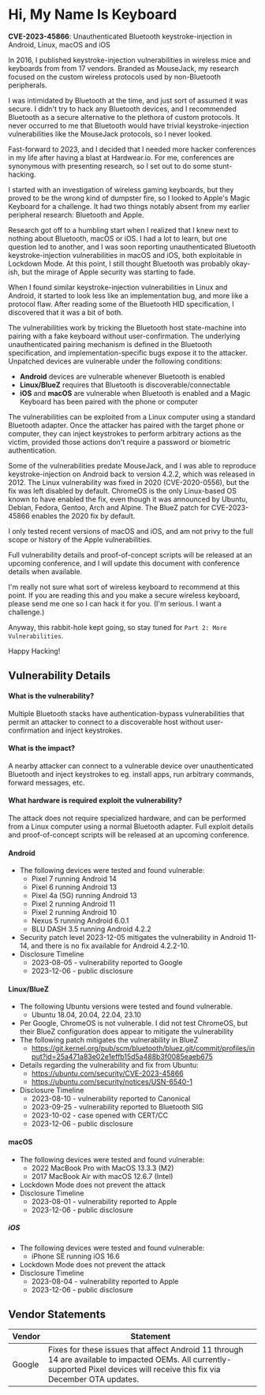 # Hi, My Name Is Keyboard

**CVE-2023-45866**: Unauthenticated Bluetooth keystroke-injection in Android, Linux, macOS and iOS

In 2016, I published keystroke-injection vulnerabilities in wireless mice and keyboards from from 17 vendors. Branded as MouseJack, my research focused on the custom wireless protocols used by non-Bluetooth peripherals.

I was intimidated by Bluetooth at the time, and just sort of assumed it was secure. I didn't try to hack any Bluetooth devices, and I recommended Bluetooth as a secure alternative to the plethora of custom protocols. It never occurred to me that Bluetooth would have trivial keystroke-injection vulnerabilities like the MouseJack protocols, so I never looked.

Fast-forward to 2023, and I decided that I needed more hacker conferences in my life after having a blast at Hardwear.io. For me, conferences are synonymous with presenting research, so I set out to do some stunt-hacking.

I started with an investigation of wireless gaming keyboards, but they proved to be the wrong kind of dumpster fire, so I looked to Apple's Magic Keyboard for a challenge. It had two things notably absent from my earlier peripheral research: Bluetooth and Apple.

Research got off to a humbling start when I realized that I knew next to nothing about Bluetooth, macOS or iOS. I had a lot to learn, but one question led to another, and I was soon reporting unauthenticated Bluetooth keystroke-injection vulnerabilities in macOS and iOS, both exploitable in Lockdown Mode. At this point, I still thought Bluetooth was probably okay-ish, but the mirage of Apple security was starting to fade.

When I found similar keystroke-injection vulnerabilities in Linux and Android, it started to look less like an implementation bug, and more like a protocol flaw. After reading some of the Bluetooth HID specification, I discovered that it was a bit of both.

The vulnerabilities work by tricking the Bluetooth host state-machine into pairing with a fake keyboard without user-confirmation. The underlying unauthenticated pairing mechanism is defined in the Bluetooth specification, and implementation-specific bugs expose it to the attacker. Unpatched devices are vulnerable under the following conditions:

- **Android** devices are vulnerable whenever Bluetooth is enabled
- **Linux/BlueZ** requires that Bluetooth is discoverable/connectable
- **iOS** and **macOS** are vulnerable when Bluetooth is enabled and a Magic Keyboard has been paired with the phone or computer

The vulnerabilities can be exploited from a Linux computer using a standard Bluetooth adapter. Once the attacker has paired with the target phone or computer, they can inject keystrokes to perform arbitrary actions as the victim, provided those actions don't require a password or biometric authentication.

Some of the vulnerabilities predate MouseJack, and I was able to reproduce keystroke-injection on Android back to version 4.2.2, which was released in 2012. The Linux vulnerability was fixed in 2020 (CVE-2020-0556), but the fix was left disabled by default. ChromeOS is the only Linux-based OS known to have enabled the fix, even though it was announced by Ubuntu, Debian, Fedora, Gentoo, Arch and Alpine. The BlueZ patch for CVE-2023-45866 enables the 2020 fix by default.

I only tested recent versions of macOS and iOS, and am not privy to the full scope or history of the Apple vulnerabilities.

Full vulnerability details and proof-of-concept scripts will be released at an upcoming conference, and I will update this document with conference details when available.

I'm really not sure what sort of wireless keyboard to recommend at this point. If you are reading this and you make a secure wireless keyboard, please send me one so I can hack it for you. (I'm serious. I want a challenge.)

Anyway, this rabbit-hole kept going, so stay tuned for `Part 2: More Vulnerabilities`.

Happy Hacking!

## Vulnerability Details

#### What is the vulnerability?
Multiple Bluetooth stacks have authentication-bypass vulnerabilities that permit an attacker to connect to a discoverable host without user-confirmation and inject keystrokes.

#### What is the impact?
A nearby attacker can connect to a vulnerable device over unauthenticated Bluetooth and inject keystrokes to eg. install apps, run arbitrary commands, forward messages, etc.

#### What hardware is required exploit the vulnerability?
The attack does not require specialized hardware, and can be performed from a Linux computer using a normal Bluetooth adapter. Full exploit details and proof-of-concept scripts will be released at an upcoming conference.

#### Android

- The following devices were tested and found vulnerable:
  - Pixel 7 running Android 14
  - Pixel 6 running Android 13
  - Pixel 4a (5G) running Android 13
  - Pixel 2 running Android 11
  - Pixel 2 running Android 10
  - Nexus 5 running Android 6.0.1
  - BLU DASH 3.5 running Android 4.2.2
- Security patch level 2023-12-05 mitigates the vulnerability in Android 11-14, and there is no fix available for Android 4.2.2-10.
- Disclosure Timeline
  - 2023-08-05 - vulnerability reported to Google
  - 2023-12-06 - public disclosure

#### Linux/BlueZ

- The following Ubuntu versions were tested and found vulnerable.
  - Ubuntu 18.04, 20.04, 22.04, 23.10
- Per Google, ChromeOS is not vulnerable. I did not test ChromeOS, but their BlueZ configuration does appear to mitigate the vulnerability
- The following patch mitigates the vulnerability in BlueZ
  - https://git.kernel.org/pub/scm/bluetooth/bluez.git/commit/profiles/input?id=25a471a83e02e1effb15d5a488b3f0085eaeb675
- Details regarding the vulnerability and fix from Ubuntu:
  - https://ubuntu.com/security/CVE-2023-45866
  - https://ubuntu.com/security/notices/USN-6540-1
- Disclosure Timeline
  - 2023-08-10 - vulnerability reported to Canonical
  - 2023-09-25 - vulnerability reported to Bluetooth SIG
  - 2023-10-02 - case opened with CERT/CC
  - 2023-12-06 - public disclosure

#### macOS

- The following devices were tested and found vulnerable:
  - 2022 MacBook Pro with MacOS 13.3.3 (M2)
  - 2017 MacBook Air with macOS 12.6.7 (Intel)
- Lockdown Mode does not prevent the attack
- Disclosure Timeline
  - 2023-08-01 - vulnerability reported to Apple
  - 2023-12-06 - public disclosure

##### iOS

- The following devices were tested and found vulnerable:
  - iPhone SE running iOS 16.6
- Lockdown Mode does not prevent the attack
- Disclosure Timeline
  - 2023-08-04 - vulnerability reported to Apple
  - 2023-12-06 - public disclosure

## Vendor Statements

| Vendor | Statement |
|-|-|
| Google | Fixes for these issues that affect Android 11 through 14 are available to impacted OEMs. All currently-supported Pixel devices will receive this fix via December OTA updates. |
